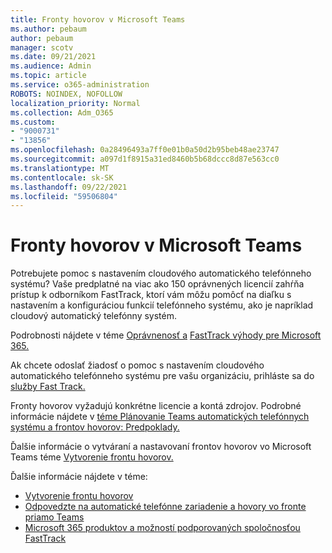 ```yaml
---
title: Fronty hovorov v Microsoft Teams
ms.author: pebaum
author: pebaum
manager: scotv
ms.date: 09/21/2021
ms.audience: Admin
ms.topic: article
ms.service: o365-administration
ROBOTS: NOINDEX, NOFOLLOW
localization_priority: Normal
ms.collection: Adm_O365
ms.custom:
- "9000731"
- "13856"
ms.openlocfilehash: 0a28496493a7ff0e01b0a50d2b95beb48ae23747
ms.sourcegitcommit: a097d1f8915a31ed8460b5b68dccc8d87e563cc0
ms.translationtype: MT
ms.contentlocale: sk-SK
ms.lasthandoff: 09/22/2021
ms.locfileid: "59506804"
---
```

# <a name="call-queues-in-microsoft-teams"></a>Fronty hovorov v Microsoft Teams

Potrebujete pomoc s nastavením cloudového automatického telefónneho systému? Vaše predplatné na viac ako 150 oprávnených licencií zahŕňa prístup k odborníkom FastTrack, ktorí vám môžu pomôcť na diaľku s nastavením a konfiguráciou funkcií telefónneho systému, ako je napríklad cloudový automatický telefónny systém.

Podrobnosti nájdete v téme [Oprávnenosť a](https://docs.microsoft.com/fasttrack/eligibility) [FastTrack výhody pre Microsoft 365.](https://docs.microsoft.com/fasttrack/introduction#what-is-fasttrack-for-microsoft-365)

Ak chcete odoslať žiadosť o pomoc s nastavením cloudového automatického telefónneho systému pre vašu organizáciu, prihláste sa do [služby Fast Track.](https://www.microsoft.com/fasttrack?rtc=1)

Fronty hovorov vyžadujú konkrétne licencie a kontá zdrojov. Podrobné informácie nájdete v [téme Plánovanie Teams automatických telefónnych systému a frontov hovorov: Predpoklady.](https://docs.microsoft.com/microsoftteams/plan-auto-attendant-call-queue#prerequisites)

Ďalšie informácie o vytváraní a nastavovaní frontov hovorov vo Microsoft Teams téme [Vytvorenie frontu hovorov.](https://docs.microsoft.com/microsoftteams/create-a-phone-system-call-queue) 

Ďalšie informácie nájdete v téme:

- [Vytvorenie frontu hovorov](https://docs.microsoft.com/microsoftteams/create-a-phone-system-call-queue)
- [Odpovedzte na automatické telefónne zariadenie a hovory vo fronte priamo Teams](https://docs.microsoft.com/microsoftteams/answer-auto-attendant-and-call-queue-calls)
- [Microsoft 365 produktov a možností podporovaných spoločnosťou FastTrack](https://docs.microsoft.com/fasttrack/products-and-capabilities#office-365)